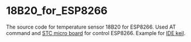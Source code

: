 18B20_for_ESP8266
=================

The source code for temperature sensor 18B20 for ESP8266. Used AT command and [STC micro board](http://www.gxwmcu.com/) for control ESP8266. Example for [IDE keil](http://www.keil.com/c51/).
